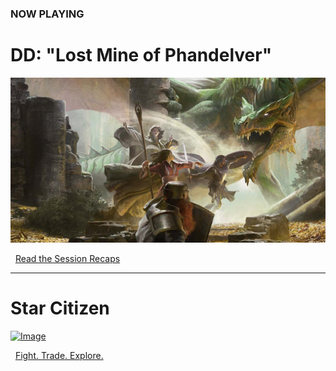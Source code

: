 ### NOW PLAYING

# D<i class="fab fa-d-and-d"></i>D: "Lost Mine of Phandelver"

<a class="featured" href="/campaign">![Image](/dnd-5e-phandelver-carousel.png)</a>

<i class="fas fa-book-open"></i>&nbsp;&nbsp;[Read the Session Recaps](/campaign/2021-lmop-with-dm-nicole)

---

# Star Citizen

<a class="featured" href="/star-citizen">![Image](/assets/img/starcitizen-alpha-carousel.png)</a>

<i class="fas fa-book-open"></i>&nbsp;&nbsp;[Fight. Trade. Explore.](/star-citizen)

